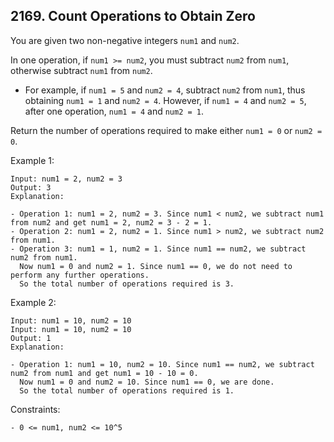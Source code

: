 ## 2169. Count Operations to Obtain Zero

You are given two non-negative integers `num1` and `num2`.

In one operation, if `num1 >= num2`, you must subtract `num2` from `num1`, otherwise subtract `num1` from `num2`.

- For example, if `num1 = 5` and `num2 = 4`, subtract `num2` from `num1`, thus obtaining `num1 = 1` and `num2 = 4`. However, if `num1 = 4` and `num2 = 5`, after one operation, `num1 = 4` and `num2 = 1`.

Return the number of operations required to make either `num1 = 0` or `num2 = 0`.

Example 1:

```
Input: num1 = 2, num2 = 3
Output: 3
Explanation:

- Operation 1: num1 = 2, num2 = 3. Since num1 < num2, we subtract num1 from num2 and get num1 = 2, num2 = 3 - 2 = 1.
- Operation 2: num1 = 2, num2 = 1. Since num1 > num2, we subtract num2 from num1.
- Operation 3: num1 = 1, num2 = 1. Since num1 == num2, we subtract num2 from num1.
  Now num1 = 0 and num2 = 1. Since num1 == 0, we do not need to perform any further operations.
  So the total number of operations required is 3.
```

Example 2:

```
Input: num1 = 10, num2 = 10
Input: num1 = 10, num2 = 10
Output: 1
Explanation:

- Operation 1: num1 = 10, num2 = 10. Since num1 == num2, we subtract num2 from num1 and get num1 = 10 - 10 = 0.
  Now num1 = 0 and num2 = 10. Since num1 == 0, we are done.
  So the total number of operations required is 1.
```

Constraints:

```
- 0 <= num1, num2 <= 10^5
```
